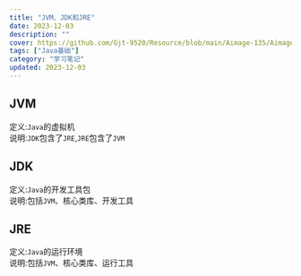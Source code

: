 ```yaml
---
title: "JVM、JDK和JRE"
date: 2023-12-03
description: ""
cover: https://github.com/Gjt-9520/Resource/blob/main/Aimage-135/Aimage88.jpg?raw=true
tags: ["Java基础"]
category: "学习笔记"
updated: 2023-12-03
---
```


## JVM

定义:`Java`的虚拟机   
说明:`JDK`包含了`JRE`,`JRE`包含了`JVM`    

## JDK

定义:`Java`的开发工具包   
说明:包括`JVM`、核心类库、开发工具   

## JRE

定义:`Java`的运行环境    
说明:包括`JVM`、核心类库、运行工具    


